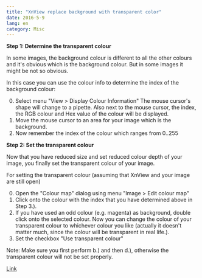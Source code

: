 ```yaml
---
title: "XnView replace background with transparent color"
date: 2016-5-9
lang: en
category: Misc
---
```


<!--more-->

**Step 1: Determine the transparent colour**

In some images, the background colour is different to all the other colours and it's obvious which
is the background colour. But in some images it might be not so obvious. 

In this case you can use the colour info to determine the index of the background colour: 

0. Select menu "View > Display Colour Information" The mouse cursor's shape will change to a
   pipette. Also next to the mouse cursor, the index, the RGB colour and Hex value of the colour
   will be displayed. 
0. Move the mouse cursor to an area for your image which is the background. 
0. Now remember the index of the colour which ranges from 0..255 

**Step 2: Set the transparent colour**

Now that you have reduced size and set reduced colour depth of your image, you finally set the
transparent colour of your image.

For setting the transparent colour (assuming that XnView and your image are still open) 

0. Open the "Colour map" dialog using menu "Image > Edit colour map" 
0. Click onto the colour with the index that you have determined above in Step 3.). 
0. If you have used an odd colour (e.g. magenta) as background, double click onto the selected
   colour. Now you can change the colour of your transparent colour to whichever colour you like
   (actually it doesn't matter much, since the colour will be transparent in real life.). 
0. Set the checkbox "Use transparent colour" 

Note: Make sure you first perform b.) and then d.), otherwise the transparent colour will not be
set properly.

[Link](http://newsgroup.xnview.com/viewtopic.php?t=5595)
